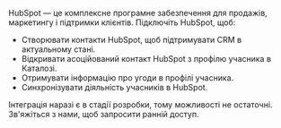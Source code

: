 HubSpot — це комплексне програмне забезпечення для продажів, маркетингу і підтримки клієнтів. Підключіть HubSpot, щоб:

- Створювати контакти HubSpot, щоб підтримувати CRM в актуальному стані.
- Відкривати асоційований контакт HubSpot з профілю учасника в Каталозі.
- Отримувати інформацію про угоди в профілі учасника.
- Синхронізувати діяльність учасників в HubSpot.

Інтеграція наразі є в стадії розробки, тому можливості не остаточні. Зв'яжіться з нами, щоб запросити ранній доступ.